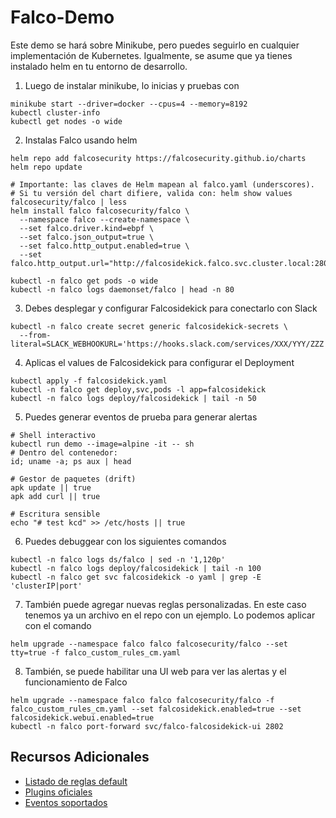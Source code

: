 # Falco-Demo

Este demo se hará sobre Minikube, pero puedes seguirlo en cualquier implementación de Kubernetes. Igualmente, se asume que ya tienes instalado helm en tu entorno de desarrollo.

1. Luego de instalar minikube, lo inicias y pruebas con 
```
minikube start --driver=docker --cpus=4 --memory=8192
kubectl cluster-info
kubectl get nodes -o wide
```
2. Instalas Falco usando helm
```
helm repo add falcosecurity https://falcosecurity.github.io/charts
helm repo update

# Importante: las claves de Helm mapean al falco.yaml (underscores). 
# Si tu versión del chart difiere, valida con: helm show values falcosecurity/falco | less
helm install falco falcosecurity/falco \
  --namespace falco --create-namespace \
  --set falco.driver.kind=ebpf \
  --set falco.json_output=true \
  --set falco.http_output.enabled=true \
  --set falco.http_output.url="http://falcosidekick.falco.svc.cluster.local:2801/"

kubectl -n falco get pods -o wide
kubectl -n falco logs daemonset/falco | head -n 80
```
3. Debes desplegar y configurar Falcosidekick para conectarlo con Slack
```
kubectl -n falco create secret generic falcosidekick-secrets \
  --from-literal=SLACK_WEBHOOKURL='https://hooks.slack.com/services/XXX/YYY/ZZZ'
```
4. Aplicas el values de Falcosidekick para configurar el Deployment
```
kubectl apply -f falcosidekick.yaml
kubectl -n falco get deploy,svc,pods -l app=falcosidekick
kubectl -n falco logs deploy/falcosidekick | tail -n 50
```
5. Puedes generar eventos de prueba para generar alertas
```
# Shell interactivo
kubectl run demo --image=alpine -it -- sh
# Dentro del contenedor:
id; uname -a; ps aux | head

# Gestor de paquetes (drift)
apk update || true
apk add curl || true

# Escritura sensible
echo "# test kcd" >> /etc/hosts || true
```
6. Puedes debuggear con los siguientes comandos
```
kubectl -n falco logs ds/falco | sed -n '1,120p'
kubectl -n falco logs deploy/falcosidekick | tail -n 100
kubectl -n falco get svc falcosidekick -o yaml | grep -E 'clusterIP|port'
```
7. También puede agregar nuevas reglas personalizadas. En este caso tenemos ya un archivo en el repo con un ejemplo. Lo podemos aplicar con el comando
```
helm upgrade --namespace falco falco falcosecurity/falco --set tty=true -f falco_custom_rules_cm.yaml
```
8. También, se puede habilitar una UI web para ver las alertas y el funcionamiento de Falco
```
helm upgrade --namespace falco falco falcosecurity/falco -f falco_custom_rules_cm.yaml --set falcosidekick.enabled=true --set falcosidekick.webui.enabled=true
kubectl -n falco port-forward svc/falco-falcosidekick-ui 2802
```

## Recursos Adicionales
- [Listado de reglas default](https://falco.org/docs/reference/rules/default-rules/)
- [Plugins oficiales](https://github.com/falcosecurity/plugins)
- [Eventos soportados](https://falco.org/docs/reference/rules/supported-events/)
